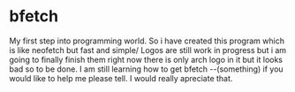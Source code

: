 # bfetch
My first step into programming world.
So i have created this program which is like neofetch but fast and simple/
Logos are still work in progress but i am going to finally finish them right now there is only arch logo in it but it looks bad so to be done.
I am still learning how to get bfetch --(something) if you would like to help me please tell. I would really apreciate that.
